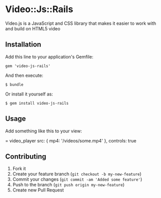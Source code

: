# Video::Js::Rails

Video.js is a JavaScript and CSS library that makes it easier to work with and build on HTML5 video


## Installation

Add this line to your application's Gemfile:

    gem 'video-js-rails'

And then execute:

    $ bundle

Or install it yourself as:

    $ gem install video-js-rails

## Usage

Add something like this to your view:

  = video_player src: { mp4: '/videos/some.mp4' }, controls: true

## Contributing

1. Fork it
2. Create your feature branch (`git checkout -b my-new-feature`)
3. Commit your changes (`git commit -am 'Added some feature'`)
4. Push to the branch (`git push origin my-new-feature`)
5. Create new Pull Request
